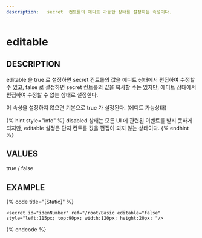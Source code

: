 ```yaml
---
description:   secret  컨트롤의 에디트 가능한 상태를 설정하는 속성이다.
---
```


# editable

## DESCRIPTION

editable 을 true 로 설정하면   secret  컨트롤의 값을 에디트 상태에서 편집하여 수정할 수 있고, false 로 설정하면   secret  컨트롤의 값을 복사할 수는 있지만, 에디트 상태에서 편집하여 수정할 수 없는 상태로 설정한다.

이 속성을 설정하지 않으면 기본으로 true 가 설정된다. \(에디트 가능상태\)

{% hint style="info" %}
disabled 상태는 모든 UI 에 관련된 이벤트를 받지 못하게 되지만, editable 설정은 단지 컨트롤 값을 편집이 되지 않는 상태이다.
{% endhint %}

## VALUES

true / false

## EXAMPLE

{% code title="\[Static\]" %}
```markup
<secret id="idenNumber" ref="/root/Basic editable="false" style="left:115px; top:90px; width:120px; height:20px; "/> 
```
{% endcode %}

